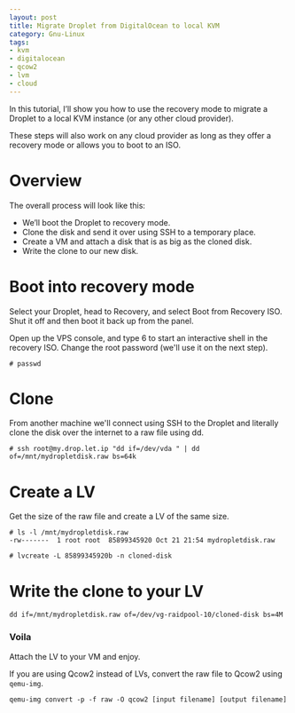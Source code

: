 ```yaml
---
layout: post
title: Migrate Droplet from DigitalOcean to local KVM
category: Gnu-Linux
tags:
- kvm
- digitalocean
- qcow2
- lvm
- cloud
---
```


In this tutorial, I’ll show you how to use the recovery mode to migrate a Droplet to a local KVM instance (or any other cloud provider). 

These steps will also work on any cloud provider as long as they offer a recovery mode or allows you to boot to an ISO.

# Overview

The overall process will look like this: 

* We’ll boot the Droplet to recovery mode.
* Clone the disk and send it over using SSH to a temporary place.
* Create a VM and attach a disk that is as big as the cloned disk.
* Write the clone to our new disk.

# Boot into recovery mode

Select your Droplet, head to Recovery, and select Boot from Recovery ISO. Shut it off and then boot it back up from the panel.

Open up the VPS console, and type 6 to start an interactive shell in the recovery ISO. Change the root password (we'll use it on the next step).

```
# passwd
```

# Clone

From another machine we'll connect using SSH to the Droplet and literally clone the disk over the internet to a raw file using dd.

```
# ssh root@my.drop.let.ip "dd if=/dev/vda " | dd of=/mnt/mydropletdisk.raw bs=64k
```

# Create a LV

Get the size of the raw file and create a LV of the same size.

```
# ls -l /mnt/mydropletdisk.raw
-rw-------  1 root root  85899345920 Oct 21 21:54 mydropletdisk.raw

# lvcreate -L 85899345920b -n cloned-disk
```

# Write the clone to your LV

```
dd if=/mnt/mydropletdisk.raw of=/dev/vg-raidpool-10/cloned-disk bs=4M
```

### Voila

Attach the LV to your VM and enjoy.

If you are using Qcow2 instead of LVs, convert the raw file to Qcow2 using `qemu-img`.

```
qemu-img convert -p -f raw -O qcow2 [input filename] [output filename]
```